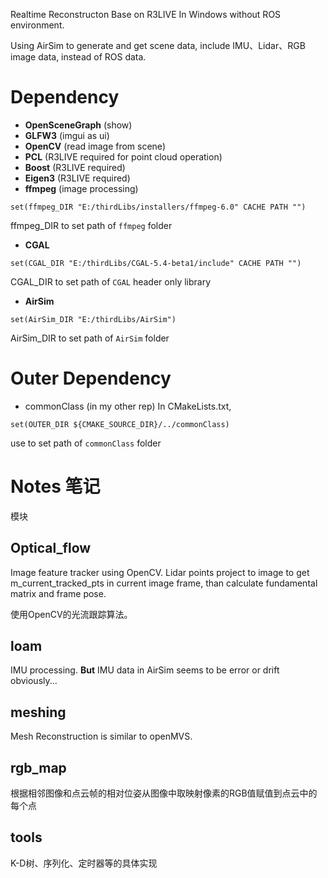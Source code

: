 Realtime Reconstructon Base on R3LIVE In Windows without ROS environment.  

Using AirSim to generate and get scene data, include IMU、Lidar、RGB image data, instead of ROS data.

# Dependency
* **OpenSceneGraph** (show)
* **GLFW3** (imgui as ui)
* **OpenCV** (read image from scene)
* **PCL** (R3LIVE required for point cloud operation)
* **Boost** (R3LIVE required)
* **Eigen3** (R3LIVE required)
* **ffmpeg** (image processing)
```
set(ffmpeg_DIR "E:/thirdLibs/installers/ffmpeg-6.0" CACHE PATH "")
```
ffmpeg_DIR to set path of `ffmpeg` folder
* **CGAL**
```
set(CGAL_DIR "E:/thirdLibs/CGAL-5.4-beta1/include" CACHE PATH "")
``` 
CGAL_DIR to set path of `CGAL` header only library
* **AirSim**
```
set(AirSim_DIR "E:/thirdLibs/AirSim")
```
AirSim_DIR to set path of `AirSim` folder


# Outer Dependency
* commonClass (in my other rep)
In CMakeLists.txt, 
```
set(OUTER_DIR ${CMAKE_SOURCE_DIR}/../commonClass)
```
use to set path of `commonClass` folder

# Notes 笔记
模块
## Optical_flow
Image feature tracker using OpenCV. Lidar points project to image to get m_current_tracked_pts in current image frame, than calculate fundamental matrix and frame pose.

使用OpenCV的光流跟踪算法。

## loam
IMU processing. **But** IMU data in AirSim seems to be error or drift obviously...

## meshing
Mesh Reconstruction is similar to openMVS. 

## rgb_map
根据相邻图像和点云帧的相对位姿从图像中取映射像素的RGB值赋值到点云中的每个点

## tools
K-D树、序列化、定时器等的具体实现

